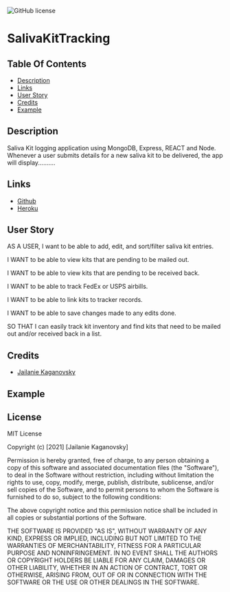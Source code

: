 ![GitHub license](https://img.shields.io/badge/license-MIT-blue.svg)

# SalivaKitTracking

## Table Of Contents
  - [Description](#description)
  - [Links](#links)
  - [User Story](#userstory)
  - [Credits](#contributing)
  - [Example](#example)
## Description
Saliva Kit logging application using MongoDB, Express, REACT and Node. Whenever a user submits details for a new saliva kit to be delivered, the app will display..........

## Links
* [Github](https://github.com/jkaganovsky/SalivaKitTracking)
* [Heroku]()

## User Story
AS A USER, I want to be able to add, edit, and sort/filter saliva kit entries.

I WANT to be able to view kits that are pending to be mailed out.

I WANT to be able to view kits that are pending to be received back.

I WANT to be able to track FedEx or USPS airbills.

I WANT to be able to link kits to tracker records.

I WANT to be able to save changes made to any edits done.

SO THAT I can easily track kit inventory and find kits that need to be mailed out and/or received back in a list.

## Credits
- [Jailanie Kaganovsky](http://github.com/jkaganovsky)

## Example

## License
MIT License

Copyright (c) [2021] [Jailanie Kaganovsky]

Permission is hereby granted, free of charge, to any person obtaining a copy
of this software and associated documentation files (the "Software"), to deal
in the Software without restriction, including without limitation the rights
to use, copy, modify, merge, publish, distribute, sublicense, and/or sell
copies of the Software, and to permit persons to whom the Software is
furnished to do so, subject to the following conditions:

The above copyright notice and this permission notice shall be included in all
copies or substantial portions of the Software.

THE SOFTWARE IS PROVIDED "AS IS", WITHOUT WARRANTY OF ANY KIND, EXPRESS OR
IMPLIED, INCLUDING BUT NOT LIMITED TO THE WARRANTIES OF MERCHANTABILITY,
FITNESS FOR A PARTICULAR PURPOSE AND NONINFRINGEMENT. IN NO EVENT SHALL THE
AUTHORS OR COPYRIGHT HOLDERS BE LIABLE FOR ANY CLAIM, DAMAGES OR OTHER
LIABILITY, WHETHER IN AN ACTION OF CONTRACT, TORT OR OTHERWISE, ARISING FROM,
OUT OF OR IN CONNECTION WITH THE SOFTWARE OR THE USE OR OTHER DEALINGS IN THE
SOFTWARE.